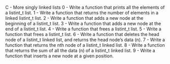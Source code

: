 C - More singly linked lists
0 - Write a function that prints all the elements of a listint_t list.
1 - Write a function that returns the number of elements in a linked listint_t list.
2 - Write a function that adds a new node at the beginning of a listint_t list.
3 - Write a function that adds a new node at the end of a listint_t list.
4 - Write a function that frees a listint_t list.
5 - Write a function that frees a listint_t list.
6 - Write a function that deletes the head node of a listint_t linked list, and returns the head node’s data (n).
7 - Write a function that returns the nth node of a listint_t linked list.
8 - Write a function that returns the sum of all the data (n) of a listint_t linked list.
9 - Write a function that inserts a new node at a given position.
